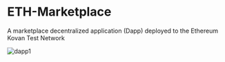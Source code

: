 # ETH-Marketplace
A marketplace decentralized application (Dapp) deployed to the Ethereum Kovan Test Network

![dapp1](https://user-images.githubusercontent.com/50316657/133357709-d6d2954e-c137-474b-baeb-fddb73611779.png)
